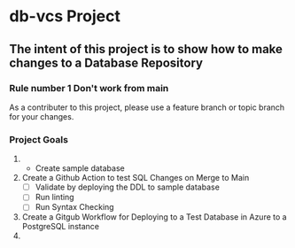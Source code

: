 # db-vcs Project
## The intent of this project is to show how to make changes to a Database Repository
### Rule number 1 Don't work from main
As a contributer to this project, please use a feature branch or topic branch for your changes. 

### Project Goals
1. - Create sample database
2. Create a Github Action to test SQL Changes on Merge to Main
    - [ ] Validate by deploying the DDL to sample database
    - [ ] Run linting
    - [ ] Run Syntax Checking
3. Create a Gitgub Workflow for Deploying to a Test Database in Azure to a PostgreSQL instance
4. 

